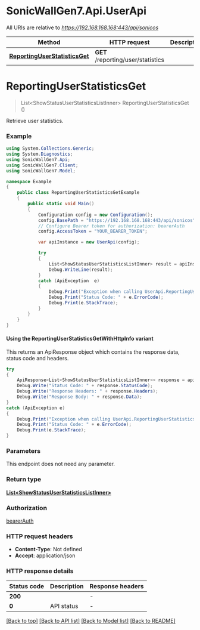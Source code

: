# SonicWallGen7.Api.UserApi

All URIs are relative to *https://192.168.168.168:443/api/sonicos*

| Method | HTTP request | Description |
|--------|--------------|-------------|
| [**ReportingUserStatisticsGet**](UserApi.md#reportinguserstatisticsget) | **GET** /reporting/user/statistics |  |

<a id="reportinguserstatisticsget"></a>
# **ReportingUserStatisticsGet**
> List&lt;ShowStatusUserStatisticsListInner&gt; ReportingUserStatisticsGet ()



Retrieve user statistics.

### Example
```csharp
using System.Collections.Generic;
using System.Diagnostics;
using SonicWallGen7.Api;
using SonicWallGen7.Client;
using SonicWallGen7.Model;

namespace Example
{
    public class ReportingUserStatisticsGetExample
    {
        public static void Main()
        {
            Configuration config = new Configuration();
            config.BasePath = "https://192.168.168.168:443/api/sonicos";
            // Configure Bearer token for authorization: bearerAuth
            config.AccessToken = "YOUR_BEARER_TOKEN";

            var apiInstance = new UserApi(config);

            try
            {
                List<ShowStatusUserStatisticsListInner> result = apiInstance.ReportingUserStatisticsGet();
                Debug.WriteLine(result);
            }
            catch (ApiException  e)
            {
                Debug.Print("Exception when calling UserApi.ReportingUserStatisticsGet: " + e.Message);
                Debug.Print("Status Code: " + e.ErrorCode);
                Debug.Print(e.StackTrace);
            }
        }
    }
}
```

#### Using the ReportingUserStatisticsGetWithHttpInfo variant
This returns an ApiResponse object which contains the response data, status code and headers.

```csharp
try
{
    ApiResponse<List<ShowStatusUserStatisticsListInner>> response = apiInstance.ReportingUserStatisticsGetWithHttpInfo();
    Debug.Write("Status Code: " + response.StatusCode);
    Debug.Write("Response Headers: " + response.Headers);
    Debug.Write("Response Body: " + response.Data);
}
catch (ApiException e)
{
    Debug.Print("Exception when calling UserApi.ReportingUserStatisticsGetWithHttpInfo: " + e.Message);
    Debug.Print("Status Code: " + e.ErrorCode);
    Debug.Print(e.StackTrace);
}
```

### Parameters
This endpoint does not need any parameter.
### Return type

[**List&lt;ShowStatusUserStatisticsListInner&gt;**](ShowStatusUserStatisticsListInner.md)

### Authorization

[bearerAuth](../README.md#bearerAuth)

### HTTP request headers

 - **Content-Type**: Not defined
 - **Accept**: application/json


### HTTP response details
| Status code | Description | Response headers |
|-------------|-------------|------------------|
| **200** |  |  -  |
| **0** | API status |  -  |

[[Back to top]](#) [[Back to API list]](../README.md#documentation-for-api-endpoints) [[Back to Model list]](../README.md#documentation-for-models) [[Back to README]](../README.md)


